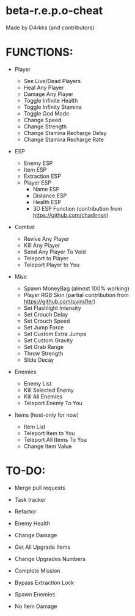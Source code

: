 # beta-r.e.p.o-cheat
Made by D4rkks (and contributors)

# **FUNCTIONS:**
- Player
  - See Live/Dead Players
  - Heal Any Player
  - Damage Any Player
  - Toggle Infinite Health
  - Toggle Infinity Stamina
  - Toggle God Mode
  - Change Speed
  - Change Strength
  - Change Stamina Recharge Delay
  - Change Stamina Recharge Rate
  
- ESP
  - Enemy ESP
  - Item ESP
  - Extraction ESP
  - Player ESP
    - Name ESP
    - Distance ESP
    - Health ESP
    - 3D ESP Function (contribution from https://github.com/chadlrnsn)
    
- Combat
  - Revive Any Player
  - Kill Any Player
  - Send Any Player To Void
  - Teleport to Player
  - Teleport Player to You
  
- Misc
  - Spawn MoneyBag (almost 100% working)
  - Player RGB Skin (partial contribution from https://github.com/svind1er)
  - Set Flashlight Intensity
  - Set Crouch Delay
  - Set Crouch Speed
  - Set Jump Force
  - Set Custom Extra Jumps
  - Set Custom Gravity
  - Set Grab Range
  - Throw Strength
  - Slide Decay
  
- Enemies
  - Enemy List
  - Kill Selected Enemy
  - Kill All Enemies
  - Teleport Enemy To You
    
- Items (host-only for now)
  - Item List
  - Teleport Item to You
  - Teleport All Items To You
  - Change Item Value

# **TO-DO:**
- Merge pull requests
- Task tracker
- Refactor

- Enemy Health
- Change Damage
- Get All Upgrade Items
- Change Upgrades Numbers
- Complete Mission
- Bypass Extraction Lock
- Spawn Enemies
- No Item Damage
